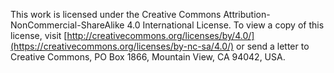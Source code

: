 
This work is licensed under the Creative Commons Attribution-NonCommercial-ShareAlike 4.0 International License. To view a copy of this license, visit [http://creativecommons.org/licenses/by/4.0/](https://creativecommons.org/licenses/by-nc-sa/4.0/) or send a letter to Creative Commons, PO Box 1866, Mountain View, CA 94042, USA.
